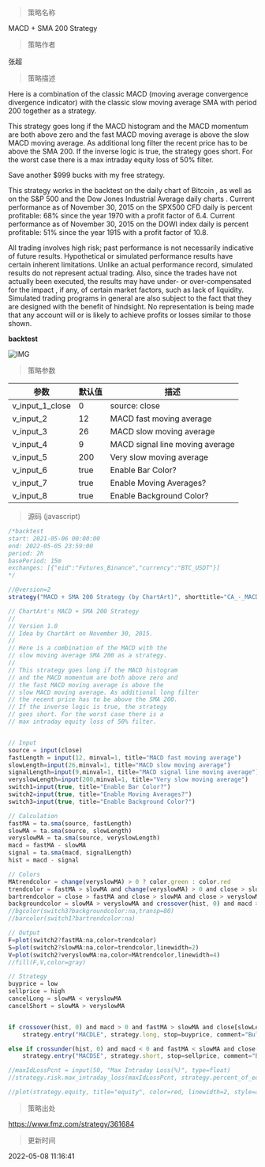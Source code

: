 
> 策略名称

MACD + SMA 200 Strategy

> 策略作者

张超

> 策略描述

Here is a combination of the classic MACD (moving average convergence divergence indicator) with the classic slow moving average SMA with period 200 together as a strategy.

This strategy goes long if the MACD histogram and the MACD momentum are both above zero and the fast MACD moving average is above the slow MACD moving average. As additional long filter the recent price has to be above the SMA 200. If the inverse logic is true, the strategy goes short. For the worst case there is a max intraday equity loss of 50% filter.

Save another $999 bucks with my free strategy.

This strategy works in the backtest on the daily chart of Bitcoin , as well as on the S&P 500 and the Dow Jones Industrial Average daily charts . Current performance as of November 30, 2015 on the SPX500 CFD daily is percent profitable: 68% since the year 1970 with a profit factor of 6.4. Current performance as of November 30, 2015 on the DOWI index daily is percent profitable: 51% since the year 1915 with a profit factor of 10.8.

All trading involves high risk; past performance is not necessarily indicative of future results. Hypothetical or simulated performance results have certain inherent limitations. Unlike an actual performance record, simulated results do not represent actual trading. Also, since the trades have not actually been executed, the results may have under- or over-compensated for the impact , if any, of certain market factors, such as lack of liquidity. Simulated trading programs in general are also subject to the fact that they are designed with the benefit of hindsight. No representation is being made that any account will or is likely to achieve profits or losses similar to those shown.

**backtest**

 ![IMG](https://www.fmz.com/upload/asset/131fdf72f74c661fa0c.png) 

> 策略参数



|参数|默认值|描述|
|----|----|----|
|v_input_1_close|0|source: close|high|low|open|hl2|hlc3|hlcc4|ohlc4|
|v_input_2|12|MACD fast moving average|
|v_input_3|26|MACD slow moving average|
|v_input_4|9|MACD signal line moving average|
|v_input_5|200|Very slow moving average|
|v_input_6|true|Enable Bar Color?|
|v_input_7|true|Enable Moving Averages?|
|v_input_8|true|Enable Background Color?|


> 源码 (javascript)

``` javascript
/*backtest
start: 2021-05-06 00:00:00
end: 2022-05-05 23:59:00
period: 2h
basePeriod: 15m
exchanges: [{"eid":"Futures_Binance","currency":"BTC_USDT"}]
*/

//@version=2
strategy("MACD + SMA 200 Strategy (by ChartArt)", shorttitle="CA_-_MACD_SMA_strategy", overlay=true)

// ChartArt's MACD + SMA 200 Strategy
//
// Version 1.0
// Idea by ChartArt on November 30, 2015.
//
// Here is a combination of the MACD with the
// slow moving average SMA 200 as a strategy.
//
// This strategy goes long if the MACD histogram
// and the MACD momentum are both above zero and
// the fast MACD moving average is above the
// slow MACD moving average. As additional long filter
// the recent price has to be above the SMA 200.
// If the inverse logic is true, the strategy
// goes short. For the worst case there is a
// max intraday equity loss of 50% filter.


// Input
source = input(close)
fastLength = input(12, minval=1, title="MACD fast moving average")
slowLength=input(26,minval=1, title="MACD slow moving average")
signalLength=input(9,minval=1, title="MACD signal line moving average")
veryslowLength=input(200,minval=1, title="Very slow moving average")
switch1=input(true, title="Enable Bar Color?")
switch2=input(true, title="Enable Moving Averages?")
switch3=input(true, title="Enable Background Color?")

// Calculation
fastMA = ta.sma(source, fastLength)
slowMA = ta.sma(source, slowLength)
veryslowMA = ta.sma(source, veryslowLength)
macd = fastMA - slowMA
signal = ta.sma(macd, signalLength)
hist = macd - signal

// Colors
MAtrendcolor = change(veryslowMA) > 0 ? color.green : color.red
trendcolor = fastMA > slowMA and change(veryslowMA) > 0 and close > slowMA ? color.green : fastMA < slowMA and change(veryslowMA) < 0 and close < slowMA ? color.red : color.blue
bartrendcolor = close > fastMA and close > slowMA and close > veryslowMA and change(slowMA) > 0 ? color.green : close < fastMA and close < slowMA and close < veryslowMA and change(slowMA) < 0 ? color.red : color.blue
backgroundcolor = slowMA > veryslowMA and crossover(hist, 0) and macd > 0 and fastMA > slowMA and close[slowLength] > veryslowMA ? color.green : slowMA < veryslowMA and crossunder(hist, 0) and macd < 0 and fastMA < slowMA and close[slowLength] < veryslowMA ? color.red : na
//bgcolor(switch3?backgroundcolor:na,transp=80)
//barcolor(switch1?bartrendcolor:na)

// Output
F=plot(switch2?fastMA:na,color=trendcolor)
S=plot(switch2?slowMA:na,color=trendcolor,linewidth=2)
V=plot(switch2?veryslowMA:na,color=MAtrendcolor,linewidth=4)
//fill(F,V,color=gray)

// Strategy
buyprice = low
sellprice = high
cancelLong = slowMA < veryslowMA
cancelShort = slowMA > veryslowMA


if crossover(hist, 0) and macd > 0 and fastMA > slowMA and close[slowLength] > veryslowMA 
    strategy.entry("MACDLE", strategy.long, stop=buyprice, comment="Bullish")

else if crossunder(hist, 0) and macd < 0 and fastMA < slowMA and close[slowLength] < veryslowMA 
    strategy.entry("MACDSE", strategy.short, stop=sellprice, comment="Bearish")

//maxIdLossPcnt = input(50, "Max Intraday Loss(%)", type=float)
//strategy.risk.max_intraday_loss(maxIdLossPcnt, strategy.percent_of_equity)

//plot(strategy.equity, title="equity", color=red, linewidth=2, style=areabr)
```

> 策略出处

https://www.fmz.com/strategy/361684

> 更新时间

2022-05-08 11:16:41
